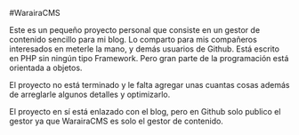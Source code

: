 #WarairaCMS

Este es un pequeño proyecto personal que consiste en un gestor de contenido sencillo para mi blog. Lo comparto para mis
compañeros interesados en meterle la mano, y demás usuarios de Github. Está escrito en PHP sin ningún tipo Framework. Pero
gran parte de la programación está orientada a objetos.

El proyecto no está terminado y le falta agregar unas cuantas cosas además de arreglarle algunos detalles y optimizarlo.

El proyecto en sí está enlazado con el blog, pero en Github solo publico el gestor ya que WarairaCMS es solo el gestor de
contenido.